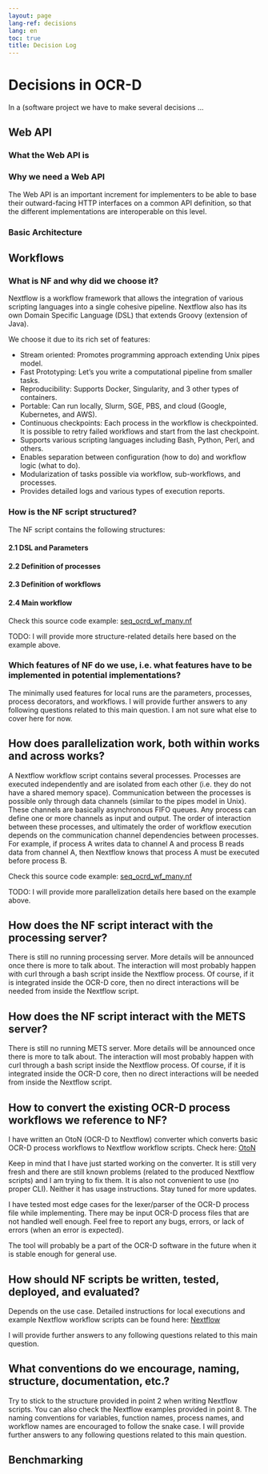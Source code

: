 ```yaml
---
layout: page
lang-ref: decisions
lang: en
toc: true
title: Decision Log
---
```


# Decisions in OCR-D

In a (software project we have to make several decisions ...

## Web API

### What the Web API is

### Why we need a Web API

The Web API is an important increment for implementers to be able to base their outward-facing HTTP 
interfaces on a common API definition, so that the different implementations are interoperable on this level.

### Basic Architecture

## Workflows

### What is NF and why did we choose it?

Nextflow is a workflow framework that allows the integration of various scripting languages into a single cohesive pipeline. Nextflow also has its own Domain Specific Language (DSL) that extends Groovy (extension of Java).

We choose it due to its rich set of features:
- Stream oriented: Promotes programming approach extending Unix pipes model.
- Fast Prototyping: Let’s you write a computational pipeline from smaller tasks.
- Reproducibility: Supports Docker, Singularity, and 3 other types of containers.
- Portable: Can run locally, Slurm, SGE, PBS, and cloud (Google, Kubernetes, and AWS).
- Continuous checkpoints: Each process in the workflow is checkpointed. It is possible to retry 
failed workflows and start from the last checkpoint.
- Supports various scripting languages including Bash, Python, Perl, and others.
- Enables separation between configuration (how to do) and workflow logic (what to do).
- Modularization of tasks possible via workflow, sub-workflows, and processes.
- Provides detailed logs and various types of execution reports.

### How is the NF script structured?

The NF script contains the following structures:
#### 2.1 DSL and Parameters
#### 2.2 Definition of processes
#### 2.3 Definition of workflows
#### 2.4 Main workflow

Check this source code example: [seq_ocrd_wf_many.nf](https://github.com/MehmedGIT/OPERANDI_TestRepo/blob/master/ExampleWorkflows/Nextflow/workflow4/seq_ocrd_wf_many.nf)

TODO: I will provide more structure-related details here based on the example above.

### Which features of NF do we use, i.e. what features have to be implemented in potential implementations?
The minimally used features for local runs are the parameters, processes, process decorators, and workflows. I will provide further answers to any following questions related to this main question. I am not sure what else to cover here for now.

## How does parallelization work, both within works and across works?

A Nextflow workflow script contains several processes. Processes are executed independently and are isolated from each other (i.e. they do not have a shared memory space). Communication between the processes is possible only through data channels (similar to the pipes model in Unix). These channels are basically asynchronous FIFO queues. Any process can define one or more channels as input and output. The order of interaction between these processes, and ultimately the order of workflow execution depends on the communication channel dependencies between processes. For example, if process A writes data to channel A and process B reads data from channel A, then Nextflow knows that process A must be executed before process B.

Check this source code example: [seq_ocrd_wf_many.nf](https://github.com/MehmedGIT/OPERANDI_TestRepo/blob/master/ExampleWorkflows/Nextflow/workflow4/seq_ocrd_wf_many.nf)

TODO: I will provide more parallelization details here based on the example above.

## How does the NF script interact with the processing server?
There is still no running processing server. More details will be announced once there is more to talk about. The interaction will most probably happen with curl through a bash script inside the Nextflow process. Of course, if it is integrated inside the OCR-D core, then no direct interactions will be needed from inside the Nextflow script.

## How does the NF script interact with the METS server?
There is still no running METS server. More details will be announced once there is more to talk about. The interaction will most probably happen with curl through a bash script inside the Nextflow process. Of course, if it is integrated inside the OCR-D core, then no direct interactions will be needed from inside the Nextflow script.

## How to convert the existing OCR-D process workflows we reference to NF?
I have written an OtoN (OCR-D to Nextflow) converter which converts basic OCR-D process workflows to Nextflow workflow scripts. Check here: [OtoN](https://github.com/MehmedGIT/OtoN_Converter)

Keep in mind that I have just started working on the converter. It is still very fresh and there are still known problems (related to the produced Nextflow scripts) and I am trying to fix them. It is also not convenient to use (no proper CLI). Neither it has usage instructions. Stay tuned for more updates. 

I have tested most edge cases for the lexer/parser of the OCR-D process file while implementing. There may be 
input OCR-D process files that are not handled well enough. Feel free to report any bugs, errors, or lack of errors (when an error is expected). 

The tool will probably be a part of the OCR-D software in the future when it is stable enough for general use.

## How should NF scripts be written, tested, deployed, and evaluated?
Depends on the use case. Detailed instructions for local executions and example Nextflow workflow scripts can be found here: [Nextflow](https://github.com/MehmedGIT/OPERANDI_TestRepo/tree/master/ExampleWorkflows/Nextflow)

I will provide further answers to any following questions related to this main question.

## What conventions do we encourage, naming, structure, documentation, etc.?
Try to stick to the structure provided in point 2 when writing Nextflow scripts. You can also check the Nextflow examples provided in point 8. The naming conventions for variables, function names, process names, and workflow names are encouraged to follow the snake case. I will provide further answers to any following questions related to this main question.



## Benchmarking
